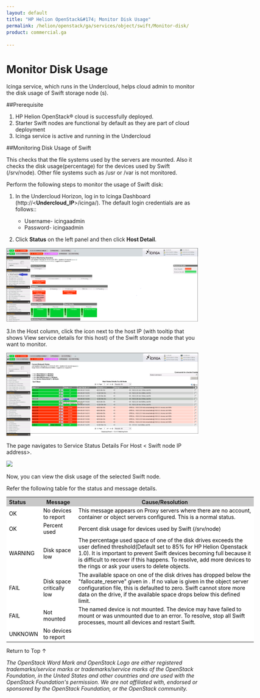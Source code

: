 ```yaml
---
layout: default
title: "HP Helion OpenStack&#174; Monitor Disk Usage"
permalink: /helion/openstack/ga/services/object/swift/Monitor-disk/
product: commercial.ga

---
```

<!--UNDER REVISION-->

<script>

function PageRefresh {
onLoad="window.refresh"
}

PageRefresh();

</script>

<!--
<p style="font-size: small;"> <a href="/helion/openstack/ga/services/object/overview/">&#9664; PREV</a> | <a href="/helion/openstack/services/overview/">&#9650; UP</a> | <a href=" /helion/openstack/ga/services/swift/deployment/"> NEXT &#9654</a> </p>-->


# Monitor Disk Usage

Icinga service, which runs in the Undercloud, helps cloud admin to monitor the disk usage of Swift storage node (s).


##Prerequisite

1. HP Helion OpenStack&#174; cloud is successfully deployed. 
2. Starter Swift nodes are functional by default as they are part of cloud deployment
3. Icinga service is active and running in the Undercloud


##Monitoring Disk Usage of Swift 

This checks that the file systems used by the servers are mounted. Also it checks the disk usage(percentage) for the devices used by Swift (/srv/node). Other file systems such as /usr or /var is not monitored. 


Perform the following steps to monitor the usage of Swift disk:

1. In the Undercloud Horizon, log in to Icinga Dashboard (http://<**Undercloud_IP**>/icinga/). The default login credentials are as follows::
		
	* Username- icingaadmin
	* Password- icingaadmin 

2. Click **Status** on the left panel and then click **Host Detail**. 

<img src ="media/icinga_host-details.png/">



3.In the Host column, click the icon next to the host IP (with tooltip that shows View service details for this host) of the Swift storage node that you want to monitor.  

<img src ="media/swift_icinga_view-details.png"/>



The page navigates to Service Status Details For Host < Swift node IP address>. 

<img src ="media/swift_icinga-disk-usage"/>

Now, you can view the disk usage of the selected Swift node.


Refer the following table for the status and message details.

<table style="text-align: left; vertical-align: top; width:650px;">
<tr style="background-color: #C8C8C8;">
	<th>Status</th>
	<th><center>Message</center></th>
    <th><center>Cause/Resolution</center></th>
</tr>
<tr style="background-color: white; color: black;">
	<td>OK</td>
	<td>No devices to report</td>
    <td> This message appears on Proxy servers where there are no account, container or object servers configured. This is a normal status.</td>
</tr>
<tr style="background-color: white; color: black;">
	<td>OK </td>
	<td>Percent used</td>
    <td> Percent disk usage for devices used by Swift (/srv/node)</td>
</tr>
<tr style="background-color: white; color: black;">
	<td>WARNING </td>
	<td>Disk space low</td>
    <td>The percentage used space of one of the disk drives exceeds the user defined threshold(Default set to 85% for HP Helion Openstack 1.0). It is important to prevent Swift devices becoming full because it is difficult to recover if this happens. To resolve, add more devices to the rings or ask your users to delete objects.</td>
</tr>
<tr style="background-color: white; color: black;">
	<td>FAIL </td>
	<td>Disk space critically low</td>
    <td>The available space on one of the disk drives has dropped below the "fallocate_reserve" given in <object-server-configuration>. If no value is given in the object server configuration file, this is defaulted to zero. Swift cannot store more data on the drive, if the available space drops below this defined limit.</td>
</tr>
<tr style="background-color: white; color: black;">
	<td>FAIL </td>
	<td>Not mounted</td>
    <td> The named device is not mounted. The device may have failed to mount or was unmounted due to an error. To resolve, stop all Swift processes, mount all devices and restart Swift.</td>
</tr>
<tr style="background-color: white; color: black;">
	<td>UNKNOWN</td>
	<td>No devices to report</td>
    <td></td></tr>
</table>


<a href="#top" style="padding:14px 0px 14px 0px; text-decoration: none;"> Return to Top &#8593; </a>


*The OpenStack Word Mark and OpenStack Logo are either registered trademarks/service marks or trademarks/service marks of the OpenStack Foundation, in the United States and other countries and are used with the OpenStack Foundation's permission. We are not affiliated with, endorsed or sponsored by the OpenStack Foundation, or the OpenStack community.*

 




